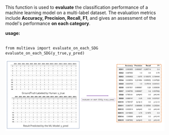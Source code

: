 This function is used to **evaluate** the classification performance of a machine learning model on a multi-label dataset. The evaluation metrics include **Accuracy, Precision, Recall, F1**, and gives an assessment of the model's performance **on each category**.

**usage:**
<pre><code>
from multieva import evaluate_on_each_SDG
evaluate_on_each_SDG(y_true,y_pred)
</code></pre>
<img src="usage.jpg" alt="drawing" />
